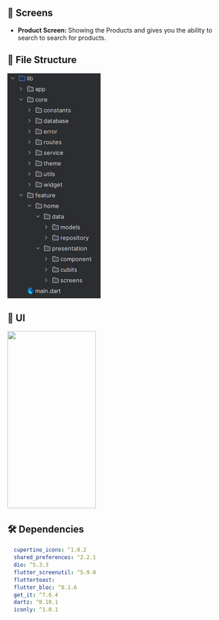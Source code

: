 ## 🤳 Screens

- **Product Screen:** Showing the Products and gives you the ability to search to search for products.
  
## 📁 File Structure

![img_1.png](img_1.png)



## 📱 UI


<img src="https://github.com/user-attachments/assets/c60a9f08-44ed-4281-b900-ebe54d30822a"  width="200" height="400"/>







## 🛠 Dependencies

```pubspec.yaml
  cupertino_icons: ^1.0.2
  shared_preferences: ^2.2.1
  dio: ^5.3.3
  flutter_screenutil: ^5.9.0
  fluttertoast:
  flutter_bloc: ^8.1.6
  get_it: ^7.6.4
  dartz: ^0.10.1
  iconly: ^1.0.1
```




